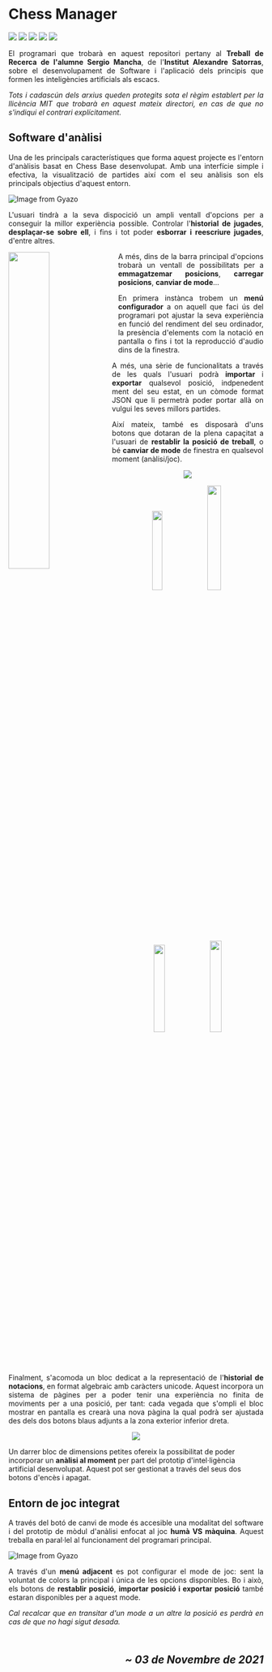 <h1><b>Chess Manager</b></h1>

![](https://img.shields.io/github/languages/top/AlfonsoXIII/chess_manager)
![](https://img.shields.io/github/repo-size/AlfonsoXIII/chess_manager?color=critical)
![](https://img.shields.io/github/license/AlfonsoXIII/chess_manager?color=success)
![](https://img.shields.io/github/v/release/AlfonsoXIII/chess_manager?color=yellow&include_prereleases)
![](https://img.shields.io/github/stars/AlfonsoXIII/chess_manager?style=social)

<p style="text-align: justify">El programari que trobarà en aquest repositori pertany al <b>Treball de Recerca de l'alumne Sergio Mancha</b>, de l'<b>Institut Alexandre Satorras</b>, sobre el desenvolupament de Software i l'aplicació dels principis que formen les inteligències artificials als escacs. </p>

<p style="text-align: justify;"><i>Tots i cadascún dels arxius queden protegits sota el règim establert per la llicència MIT que trobarà en aquest mateix directori, en cas de que no s'indiqui el contrari explícitament.</i></p>

<h2><b>Software d'anàlisi</b></h2>
<p style="text-align: justify"> Una de les principals característiques que forma aquest projecte es l'entorn d'anàlisis basat en Chess Base desenvolupat. Amb una interfície simple i efectiva, la visualització de partides així com el seu anàlisis son els principals objectius d'aquest entorn.</p>

![Image from Gyazo](https://i.gyazo.com/03c656db8e00602760a2b7e26c6958f6.gif)

<p style="text-align: justify"> L'usuari tindrà a la seva dispocició un ampli ventall d'opcions per a conseguir la millor experiència possible. Controlar l'<b>historial de jugades</b>, <b>desplaçar-se sobre ell</b>, i fins i tot poder <b>esborrar i reescriure jugades</b>, d'entre altres.</p>

<img align="left" padding="10px" margin="10px" width="40%" src="https://i.gyazo.com/a209746c9d7da6e7a365cf5246beb603.gif">

<p style="text-align: justify; margin-left:43%;" > A més, dins de la barra principal d'opcions trobarà un ventall de possibilitats per a <b>emmagatzemar posicions</b>, <b>carregar posicions</b>, <b>canviar de mode</b>...</p>

<p style="text-align: justify; margin-left:43%;"> En primera instànca trobem un <b>menú configurador</b> a on aquell que faci ús del programari pot ajustar la seva experiència en funció del rendiment del seu ordinador, la presència d'elements com la notació en pantalla o fins i tot la reproducció d'audio dins de la finestra.</p>

<p style="text-align: justify"> A més, una sèrie de funcionalitats a través de les quals l'usuari podrà <b>importar</b> i <b> exportar</b> qualsevol posició, indpenedent ment del seu estat, en un còmode format JSON que li permetrà poder portar allà on vulgui les seves millors partides.</p>

<p style="text-align: justify"> Així mateix, també es disposarà d'uns botons que dotaran de la plena capaçitat a l'usuari de <b>restablir la posició de treball</b>, o bé <b>canviar de mode</b> de finestra en qualsevol moment (anàlisi/joc).</p>

<p align="center"><img align="center" src="https://i.gyazo.com/c3542eca34eacf32bf2e5632f1f1e403.gif"></p>

<p align="center" width="100%">
    <img width="20%" src="https://i.gyazo.com/13cc507b8eefe2061658478445e435e6.gif">
    <img width="23%" src="https://i.gyazo.com/a15f5c77e8b67587d359e522a59ffb7a.gif">
    <img width="21%" src="https://i.gyazo.com/9a6a710b81eb65bbd489308b81dbbd8d.gif">
    <img width="21.5%" src="https://i.gyazo.com/774d2f18ca30373e079280d36b306da3.gif">
</p>

<p style="text-align: justify"> Finalment, s'acomoda un bloc dedicat a la representació de l'<b>historial de notacions</b>, en format algebraic amb caràcters unicode. Aquest incorpora un sistema de pàgines per a poder tenir una experiència no finita de moviments per a una posició, per tant: cada vegada que s'ompli el bloc mostrar en pantalla es crearà una nova pàgina la qual podrà ser ajustada des dels dos botons blaus adjunts a la zona exterior inferior dreta.</p>

<p align="center"><img align="center" src="https://i.gyazo.com/2624eb0ab4ea95018ef3db5d95b9e0c9.gif"></p>
</p>

Un darrer bloc de dimensions petites ofereix la possibilitat de poder incorporar un <b>anàlisi al moment</b> per part del prototip d'intel·ligència artificial desenvolupat. Aquest pot ser gestionat a través del seus dos botons d'encès i apagat.

<h2><b>Entorn de joc integrat</b></h2>

<p style="text-align: justify"> A través del botó de canvi de mode és accesible una modalitat del software i del prototip de mòdul d'anàlisi enfocat al joc <b>humà VS màquina</b>. Aquest treballa en paral·lel al funcionament del programari principal.</p>

![Image from Gyazo](https://i.gyazo.com/e7525a29b9b845224dc62d7925cb4a59.gif)

<p style="text-align: justify"> A través d'un <b>menú adjacent</b> es pot configurar el mode de joc: sent la voluntat de colors la principal i única de les opcions disponibles. Bo i això, els botons de <b>restablir posició</b>, <b>importar posició i exportar posició</b> també estaran disponibles per a aquest mode.</p>

<p style="text-align: justify"><i>Cal recalcar que en transitar d'un mode a un altre la posició es perdrà en cas de que no hagi sigut desada.</i></p>

<h2 style="text-align: right"><em><br>~ 03 de Novembre de 2021</em></h2>
